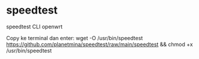 # speedtest
speedtest CLI openwrt

Copy ke terminal dan enter:
wget -O /usr/bin/speedtest https://github.com/planetmina/speedtest/raw/main/speedtest && chmod +x /usr/bin/speedtest
